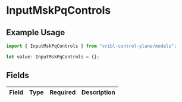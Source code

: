 # InputMskPqControls

## Example Usage

```typescript
import { InputMskPqControls } from "cribl-control-plane/models";

let value: InputMskPqControls = {};
```

## Fields

| Field       | Type        | Required    | Description |
| ----------- | ----------- | ----------- | ----------- |